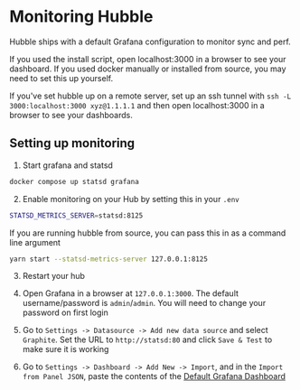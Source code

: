 # Monitoring Hubble

Hubble ships with a default Grafana configuration to monitor sync and perf.

If you used the install script, open localhost:3000 in a browser to see your dashboard. If you used docker manually or installed from source, you may need to set this up yourself.

If you've set hubble up on a remote server, set up an ssh tunnel with `ssh -L 3000:localhost:3000 xyz@1.1.1.1` and then open localhost:3000 in a browser to see your dashboards.

## Setting up monitoring

1. Start grafana and statsd

```bash
docker compose up statsd grafana
```

2. Enable monitoring on your Hub by setting this in your `.env`

```bash
STATSD_METRICS_SERVER=statsd:8125
```

If you are running hubble from source, you can pass this in as a command line argument

```bash
yarn start --statsd-metrics-server 127.0.0.1:8125
```

3. Restart your hub

4. Open Grafana in a browser at `127.0.0.1:3000`. The default username/password is `admin`/`admin`. You will need to change your password on first login

5. Go to `Settings -> Datasource -> Add new data source` and select `Graphite`. Set the URL to `http://statsd:80` and click `Save & Test` to make sure it is working

6. Go to `Settings -> Dashboard -> Add New -> Import`, and in the `Import from Panel JSON`, paste the contents of the [Default Grafana Dashboard](https://github.com/farcasterxyz/hub-monorepo/blob/main/apps/hubble/grafana/grafana-dashboard.json)
